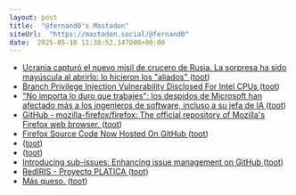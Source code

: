 ```yaml
---
layout: post
title:  "@fernand0's Mastodon"
siteUrl:  "https://mastodon.social/@fernand0"
date:  2025-05-18 11:38:52.347000+00:00
---
```

*  [Ucrania capturó el nuevo misil de crucero de Rusia. La sorpresa ha sido mayúscula al abrirlo: lo hicieron los "aliados" ](https://www.xataka.com/magnet/ucrania-capturo-nuevo-misil-crucero-rusia-sorpresa-ha-sido-mayuscula-al-abrirlo-hicieron-aliado) ([toot](https://mastodon.social/@fernand0/114528638228374464))
*  [Branch Privilege Injection Vulnerability Disclosed For Intel CPUs ](https://www.phoronix.com/news/Branch-Privilege-Injectio) ([toot](https://mastodon.social/@fernand0/114528323393304492))
*  ["No importa lo duro que trabajes": los despidos de Microsoft han afectado más a los ingenieros de software, incluso a su jefa de IA ](https://www.genbeta.com/actualidad/no-importa-duro-que-trabajes-despidos-microsoft-han-afectado-a-ingenieros-software-incluso-a-su-jefa-i) ([toot](https://mastodon.social/@fernand0/114528163141455357))
*  [GitHub - mozilla-firefox/firefox: The official repository of Mozilla's Firefox web browser. ](https://github.com/mozilla-firefox/firefo) ([toot](https://mastodon.social/@fernand0/114527828309657981))
*  [Firefox Source Code Now Hosted On GitHub ](https://www.phoronix.com/news/Firefox-On-GitHu) ([toot](https://mastodon.social/@fernand0/114526229169209912))
*  [ ](https://fosstodon.org/@slp) ([toot](https://mastodon.social/@fernand0/114524524914891270))
*  [ ](https://mastodon.social/users/fernand0/statuses/114524523627873133/activity) ([toot](https://mastodon.social/users/fernand0/statuses/114524523627873133/activity))
*  [Introducing sub-issues: Enhancing issue management on GitHub ](https://github.blog/engineering/architecture-optimization/introducing-sub-issues-enhancing-issue-management-on-github) ([toot](https://mastodon.social/@fernand0/114524337627567725))
*  [RedIRIS - Proyecto PLATICA ](https://www.rediris.es/difusion/publicaciones/e-boletin/18/n1.htm) ([toot](https://mastodon.social/@fernand0/114524040387590179))
*  [Más queso. ](https://avecesunafoto.wordpress.com/2025/05/16/mas-queso) ([toot](https://mastodon.social/@fernand0/114524023025444509))
